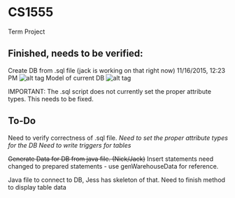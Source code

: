 # CS1555
Term Project

Finished, needs to be verified:
-------------------------------
Create DB from .sql file (jack is working on that right now) 11/16/2015, 12:23 PM
![alt tag](https://raw.githubusercontent.com/Jnapp18/CS1555/master/ConstraintMappings.jpg?token=AGhooU_B03EGSBQPMFZJhVmUjMDeTS0Eks5WU0vGwA%3D%3D)
Model of current DB
![alt tag](https://raw.githubusercontent.com/Jnapp18/CS1555/master/DatabaseModel.JPG?token=AGhooTSjfUBX7WhtYHmujauWuH02RYE3ks5WU10twA%3D%3D)

IMPORTANT:
The .sql script does not currently set the proper attribute types. This needs to be fixed.

To-Do
-------
Need to verify correctness of .sql file.
*Need to set the proper attribute types for the DB*
*Need to write triggers for tables*

~~Generate Data for DB from java file. (Nick/Jack)~~
Insert statements need changed to prepared statements - use genWarehouseData for reference.

Java file to connect to DB, Jess has skeleton of that.
Need to finish method to display table data
